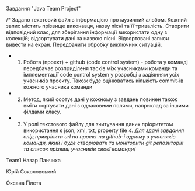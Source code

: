 Завдання "Java Team Project"

/* Задано текстовий файл з інформацією про музичний альбом. 
Кожний запис містить прізвище виконавця, назву пісні та її тривалість. 
Створити відповідний клас, для зберігання інформації використати одну з колекцій; відсортувати дані за назвою пісні. 
Відсортовані записи вивести на екран. Передбачити обробку виключних ситуацій.
* 1. Робота (проект) + github (code control system) - робота у команді передбачає розприділеня тасків 
між учасниками команди та імплементації code control system у розробці з задіянням усіх учасників проекту.
Також буде оцінюватись кількість commit-ів кожного учасника команди 
* 2. Метод, який сортує дані у кожному з завдань повинен також вміти сортувати дані з однаковими полями, 
наприклад за іншими філдами класу.
* 3. У ролі текстового файлу для зчитування даних пріоритетом використання є json, xml, txt, property file
*4. Для здачі завдання слід прикріпити url на проект на github-i одному з учасників команди, 
який і буде створювати та моніторити git репозиторій та список прізвищ учасників своєї команди*/

Team1
Назар Панчиха

Юрій Соколовський

Оксана Гілета
